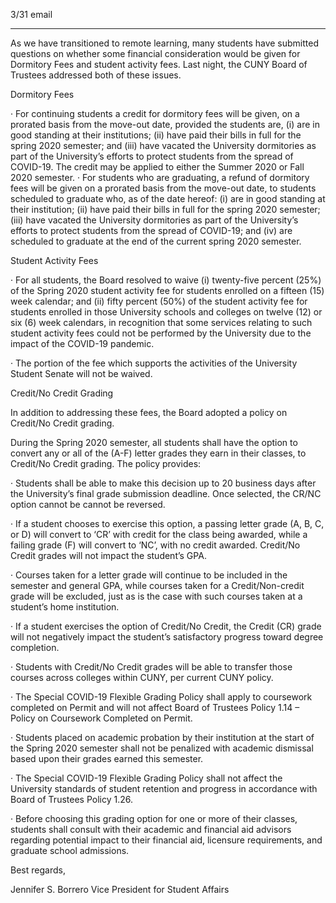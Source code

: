 3/31 email

---


As we have transitioned to remote learning, many students have submitted questions on whether some financial consideration would be given for Dormitory Fees and student activity fees. Last night, the CUNY Board of Trustees addressed both of these issues.

Dormitory Fees

·        For continuing students a credit for dormitory fees will be given, on a prorated basis from the move-out date, provided the students are, (i) are in good standing at their institutions; (ii) have paid their bills in full for the spring 2020 semester; and (iii) have vacated the University dormitories as part of the University’s efforts to protect students from the spread of COVID-19. The credit may be applied to either the Summer 2020 or Fall 2020 semester.
·        For students who are graduating, a refund of dormitory fees will be given on a prorated basis from the move-out date, to students scheduled to graduate who, as of the date hereof: (i) are in good standing at their institution; (ii) have paid their bills in full for the spring 2020 semester; (iii) have vacated the University dormitories as part of the University’s efforts to protect students from the spread of COVID-19; and (iv) are scheduled to graduate at the end of the current spring 2020 semester.

Student Activity Fees

·        For all students, the Board resolved to waive (i) twenty-five percent (25%) of the Spring 2020 student activity fee for students enrolled on a fifteen (15) week calendar; and (ii) fifty percent (50%) of the student activity fee for students enrolled in those University schools and colleges on twelve (12) or six (6) week calendars, in recognition that some services relating to such student activity fees could not be performed by the University due to the impact of the COVID-19 pandemic.

·        The portion of the fee which supports the activities of the University Student Senate will not be waived.

Credit/No Credit Grading

In addition to addressing these fees, the Board adopted a policy on Credit/No Credit grading.

During the Spring 2020 semester, all students shall have the option to convert any or all of the (A-F) letter grades they earn in their classes, to Credit/No Credit grading. The policy provides:

·        Students shall be able to make this decision up to 20 business days after the University’s final grade submission deadline. Once selected, the CR/NC option cannot be cannot be reversed.

·        If a student chooses to exercise this option, a passing letter grade (A, B, C, or D) will convert to ‘CR’ with credit for the class being awarded, while a failing grade (F) will convert to ‘NC’, with no credit awarded. Credit/No Credit grades will not impact the student’s GPA.

·        Courses taken for a letter grade will continue to be included in the semester and general GPA, while courses taken for a Credit/Non-credit grade will be excluded, just as is the case with such courses taken at a student’s home institution.

·        If a student exercises the option of Credit/No Credit, the Credit (CR) grade will not negatively impact the student’s satisfactory progress toward degree completion.

·        Students with Credit/No Credit grades will be able to transfer those courses across colleges within CUNY, per current CUNY policy.

·        The Special COVID-19 Flexible Grading Policy shall apply to coursework completed on Permit and will not affect Board of Trustees Policy 1.14 – Policy on Coursework Completed on Permit.

·        Students placed on academic probation by their institution at the start of the Spring 2020 semester shall not be penalized with academic dismissal based upon their grades earned this semester.

·        The Special COVID-19 Flexible Grading Policy shall not affect the University standards of student retention and progress in accordance with Board of Trustees Policy 1.26.

·        Before choosing this grading option for one or more of their classes, students shall consult with their academic and financial aid advisors regarding potential impact to their financial aid, licensure requirements, and graduate school admissions.

Best regards,

Jennifer S. Borrero
Vice President for Student Affairs
